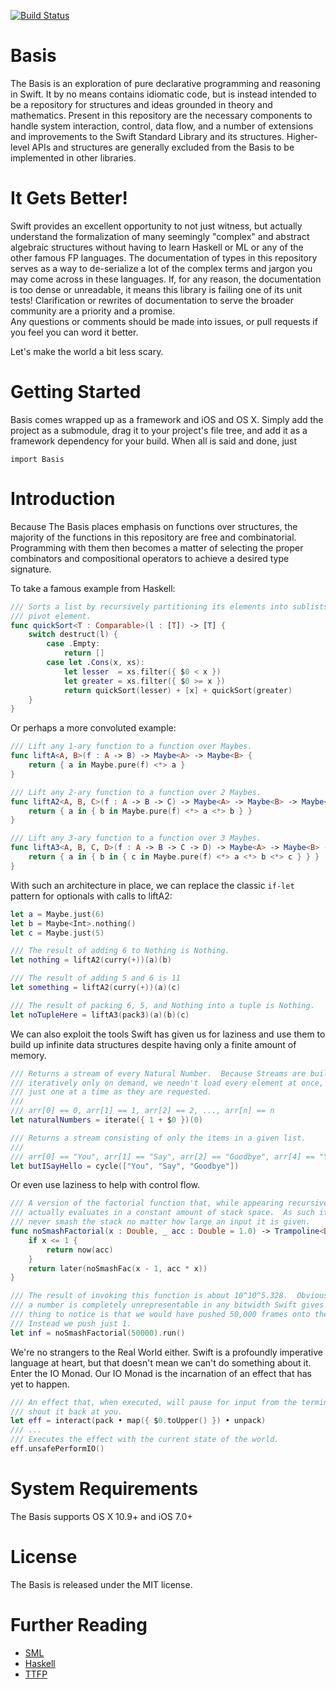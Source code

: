 [![Build Status](https://travis-ci.org/typelift/Basis.svg?branch=master)](https://travis-ci.org/typelift/Basis)

Basis
=====

The Basis is an exploration of pure declarative programming and reasoning in 
Swift.  It by no means contains idiomatic code, but is instead intended to be a
repository for structures and ideas grounded in theory and mathematics.  Present
in this repository are the necessary components to handle system interaction, 
control, data flow, and a number of extensions and improvements to the Swift 
Standard Library and its structures.  Higher-level APIs and structures are 
generally excluded from the Basis to be implemented in other libraries.
 

It Gets Better!
===============

Swift provides an excellent opportunity to not just witness, but actually 
understand the formalization of many seemingly "complex" and abstract algebraic
structures without having to learn Haskell or ML or any of the other famous FP 
languages.  The documentation of types in this repository serves as a way to 
de-serialize a lot of the complex terms and jargon you may come across in these 
languages.  If, for any reason, the documentation is too dense or unreadable, it
means this library is failing one of its unit tests!  Clarification or rewrites
of documentation to serve the broader community are a priority and a promise.  
Any questions or comments should be made into issues, or pull requests if you 
feel you can word it better.

Let's make the world a bit less scary.

Getting Started
===============

Basis comes wrapped up as a framework and iOS and OS X.  Simply add the project
as a submodule, drag it to your project's file tree, and add it as a framework 
dependency for your build.  When all is said and done, just 

```
import Basis
``` 

Introduction
============

Because The Basis places emphasis on functions over structures, the majority of
the functions in this repository are free and combinatorial.  Programming with
them then becomes a matter of selecting the proper combinators and compositional
operators to achieve a desired type signature.

To take a famous example from Haskell:

```Swift
/// Sorts a list by recursively partitioning its elements into sublists around a
/// pivot element.
func quickSort<T : Comparable>(l : [T]) -> [T] {
    switch destruct(l) {
        case .Empty:
            return []
        case let .Cons(x, xs):
            let lesser  = xs.filter({ $0 < x })
            let greater = xs.filter({ $0 >= x })
            return quickSort(lesser) + [x] + quickSort(greater)
    }
}
```

Or perhaps a more convoluted example:

```Swift
/// Lift any 1-ary function to a function over Maybes.
func liftA<A, B>(f : A -> B) -> Maybe<A> -> Maybe<B> {
    return { a in Maybe.pure(f) <*> a }
}

/// Lift any 2-ary function to a function over 2 Maybes.   
func liftA2<A, B, C>(f : A -> B -> C) -> Maybe<A> -> Maybe<B> -> Maybe<C> {
    return { a in { b in Maybe.pure(f) <*> a <*> b } }
}

/// Lift any 3-ary function to a function over 3 Maybes.
func liftA3<A, B, C, D>(f : A -> B -> C -> D) -> Maybe<A> -> Maybe<B> -> Maybe<C> -> Maybe <D> {
    return { a in { b in { c in Maybe.pure(f) <*> a <*> b <*> c } } }
}
```

With such an architecture in place, we can replace the classic `if-let` pattern
for optionals with calls to liftA2:

```Swift
let a = Maybe.just(6)
let b = Maybe<Int>.nothing()
let c = Maybe.just(5)

/// The result of adding 6 to Nothing is Nothing.
let nothing = liftA2(curry(+))(a)(b)

/// The result of adding 5 and 6 is 11
let something = liftA2(curry(+))(a)(c)

/// The result of packing 6, 5, and Nothing into a tuple is Nothing.
let noTupleHere = liftA3(pack3)(a)(b)(c)
```

We can also exploit the tools Swift has given us for laziness and use them to
build up infinite data structures despite having only a finite amount of memory.

```Swift
/// Returns a stream of every Natural Number.  Because Streams are built up 
/// iteratively only on demand, we needn't load every element at once, 
/// just one at a time as they are requested. 
///
/// arr[0] == 0, arr[1] == 1, arr[2] == 2, ..., arr[n] == n
let naturalNumbers = iterate({ 1 + $0 })(0)

/// Returns a stream consisting of only the items in a given list.
///
/// arr[0] == "You", arr[1] == "Say", arr[2] == "Goodbye", arr[4] == "You", ...
let butISayHello = cycle(["You", "Say", "Goodbye"])
```

Or even use laziness to help with control flow.

```Swift
/// A version of the factorial function that, while appearing recursive,
/// actually evaluates in a constant amount of stack space.  As such it will
/// never smash the stack no matter how large an input it is given. 
func noSmashFactorial(x : Double, _ acc : Double = 1.0) -> Trampoline<Double> {
    if x <= 1 {
        return now(acc)
    }
    return later(noSmashFac(x - 1, acc * x))
}

/// The result of invoking this function is about 10^10^5.328.  Obviously, such
/// a number is completely unrepresentable in any bitwidth Swift gives us.  The 
/// thing to notice is that we would have pushed 50,000 frames onto the stack.  
/// Instead we push just 1. 
let inf = noSmashFactorial(50000).run()
```

We're no strangers to the Real World either.  Swift is a profoundly imperative
language at heart, but that doesn't mean we can't do something about it.  Enter
the IO Monad.  Our IO Monad is the incarnation of an effect that has yet to
happen.

```Swift
/// An effect that, when executed, will pause for input from the terminal, then
/// shout it back at you.
let eff = interact(pack • map({ $0.toUpper() }) • unpack)
/// ...
/// Executes the effect with the current state of the world.
eff.unsafePerformIO()
```

System Requirements
===================

The Basis supports OS X 10.9+ and iOS 7.0+

License
=======

The Basis is released under the MIT license.

Further Reading
===============

- [SML](http://en.wikipedia.org/wiki/Standard_ML)
- [Haskell](http://haskell.org/)
- [TTFP](https://www.cs.kent.ac.uk/people/staff/sjt/TTFP/)
